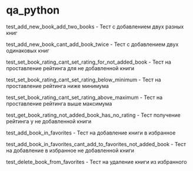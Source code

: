# qa_python

test_add_new_book_add_two_books - Тест с добавлением двух разных  книг

test_add_new_book_cant_add_book_twice - Тест с добавлением двух одинаковых книг

test_set_book_rating_cant_set_rating_for_not_added_book - Тест на проставление рейтинга для не добавленной книги

test_set_book_rating_cant_set_rating_below_minimum - Тест на проставление рейтинга ниже минимума

test_set_book_rating_cant_set_rating_above_maximum - Тест на проставление рейтинга выше максимума

test_get_book_rating_not_added_book_has_no_rating - Тест получение рейтинга у не добавленной книги 

test_add_book_in_favorites - Тест на добавление книги в избранное

test_add_book_in_favorites_cant_add_to_favorites_not_added_book - Тест на добавление в избранное не добавленной книги

test_delete_book_from_favorites - Тест на удаление книги из избранного


